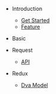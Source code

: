 * Introduction

  * [Get Started](/)
  * [Feature](/feature.md)
  
* Basic

* Request
  
  * [API](/API.md)
  
* Redux
  
  * [Dva Model](/dvaModel.md)
